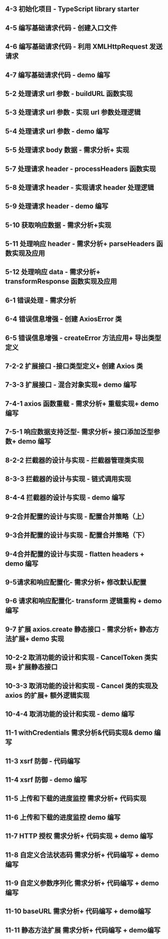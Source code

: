 <h2>4-3 初始化项目 - TypeScript library starter</h2>
<h2>4-5 编写基础请求代码 - 创建入口文件</h2>
<h2>4-6 编写基础请求代码 - 利用 XMLHttpRequest 发送请求</h2>
<h2>4-7 编写基础请求代码 - demo 编写</h2>
<h2>5-2 处理请求 url 参数 - buildURL 函数实现</h2>
<h2>5-3 处理请求 url 参数 - 实现 url 参数处理逻辑</h2>
<h2>5-4 处理请求 url 参数 - demo 编写</h2>
<h2>5-5 处理请求 body 数据 - 需求分析+ 实现</h2>
<h2>5-7 处理请求 header - processHeaders 函数实现</h2>
<h2>5-8 处理请求 header - 实现请求 header 处理逻辑</h2>
<h2>5-9 处理请求 header - demo 编写</h2>
<h2>5-10 获取响应数据 - 需求分析+实现</h2>
<h2>5-11 处理响应 header - 需求分析+ parseHeaders 函数实现及应用</h2>
<h2>5-12 处理响应 data - 需求分析+ transformResponse 函数实现及应用</h2>
<h2>6-1 错误处理 - 需求分析</h2>
<h2>6-4 错误信息增强 - 创建 AxiosError 类</h2>
<h2>6-5 错误信息增强 - createError 方法应用+ 导出类型定义</h2>
<h2>7-2-2 扩展接口 -接口类型定义+ 创建 Axios 类</h2>
<h2>7-3-3 扩展接口 - 混合对象实现+ demo 编写</h2>
<h2>7-4-1 axios 函数重载 - 需求分析+ 重载实现+ demo 编写</h2>
<h2>7-5-1 响应数据支持泛型- 需求分析+ 接口添加泛型参数+ demo 编写</h2>
<h2>8-2-2 拦截器的设计与实现 - 拦截器管理类实现</h2>
<h2>8-3-3 拦截器的设计与实现 - 链式调用实现</h2>
<h2>8-4-4 拦截器的设计与实现 - demo 编写</h2>
<h2>9-2合并配置的设计与实现 - 配置合并策略（上）</h2>
<h2>9-3合并配置的设计与实现 - 配置合并策略（下）</h2>
<h2>9-4合并配置的设计与实现 - flatten headers + demo 编写</h2>
<h2>9-5请求和响应配置化- 需求分析+ 修改默认配置</h2>
<h2>9-6 请求和响应配置化- transform 逻辑重构 + demo 编写</h2>
<h2>9-7 扩展 axios.create 静态接口 - 需求分析+ 静态方法扩展+ demo 实现</h2>
<h2>10-2-2 取消功能的设计和实现 - CancelToken 类实现+ 扩展静态接口</h2>
<h2>10-3-3 取消功能的设计和实现 - Cancel 类的实现及 axios 的扩展+ 额外逻辑实现</h2>
<h2>10-4-4 取消功能的设计和实现 - demo 编写</h2>
<h2>11-1 withCredentials 需求分析&代码实现& demo 编写</h2>
<h2>11-3 xsrf 防御 - 代码编写</h2>
<h2>11-4 xsrf 防御 - demo 编写</h2>
<h2>11-5 上传和下载的进度监控 需求分析+ 代码实现</h2>
<h2>11-6 上传和下载的进度监控 demo 编写</h2>
<h2>11-7 HTTP 授权 需求分析+ 代码实现 + demo 编写</h2>
<h2>11-8 自定义合法状态码 需求分析+ 代码编写 + demo编写</h2>
<h2>11-9 自定义参数序列化 需求分析+ 代码编写 + demo编写</h2>
<h2>11-10 baseURL 需求分析+ 代码编写 + demo编写</h2>
<h2>11-11 静态方法扩展 需求分析+ 代码编写 + demo编写</h2>
<h2></h2>
<h2></h2>
<h2></h2>
<h2></h2>
<h2></h2>
<h2></h2>
<h2></h2>
<h2></h2>
<h2></h2>
<h2></h2>
<h2></h2>
<h2></h2>
